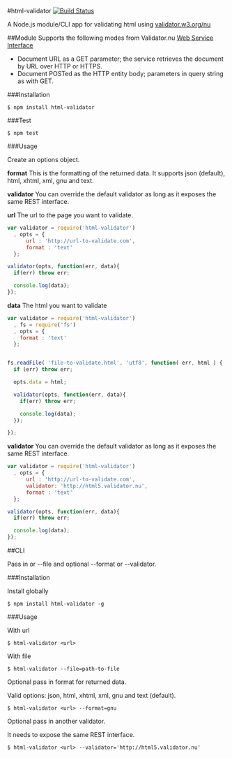 #html-validator [![Build Status](https://travis-ci.org/zrrrzzt/html-validator.svg?branch=master)](https://travis-ci.org/zrrrzzt/html-validator)

A Node.js module/CLI app for validating html using [validator.w3.org/nu](http://validator.w3.org/nu/)

##Module
Supports the following modes from Validator.nu [Web Service Interface](http://wiki.whatwg.org/wiki/Validator.nu_Web_Service_Interface)
- Document URL as a GET parameter; the service retrieves the document by URL over HTTP or HTTPS.
- Document POSTed as the HTTP entity body; parameters in query string as with GET.

###Installation

```
$ npm install html-validator
```

###Test

```
$ npm test
```

###Usage

Create an options object.

**format** This is the formatting of the returned data. It supports json (default), html, xhtml, xml, gnu and text.

**validator** You can override the default validator as long as it exposes the same REST interface.

**url** The url to the page you want to validate.

```javascript
var validator = require('html-validator')
  , opts = {
      url : 'http://url-to-validate.com',
      format : 'text'
  };

validator(opts, function(err, data){
  if(err) throw err;

  console.log(data);
});

```

**data** The html you want to validate

```javascript
var validator = require('html-validator')
  , fs = require('fs')
  , opts = {
    format : 'text'
  };


fs.readFile( 'file-to-validate.html', 'utf8', function( err, html ) {
  if (err) throw err;

  opts.data = html;

  validator(opts, function(err, data){
    if(err) throw err;

    console.log(data);
  });

});
```

**validator** You can override the default validator as long as it exposes the same REST interface.

```javascript
var validator = require('html-validator')
  , opts = {
      url : 'http://url-to-validate.com',
      validator: 'http://html5.validator.nu',
      format : 'text'
  };

validator(opts, function(err, data){
  if(err) throw err;

  console.log(data);
});

```


##CLI

Pass in <url> or --file and optional --format or --validator.

###Installation

Install globally

```
$ npm install html-validator -g
```

###Usage

With url

```
$ html-validator <url>
```

With file

```
$ html-validator --file=path-to-file
```

Optional pass in format for returned data.

Valid options: json, html, xhtml, xml, gnu and text (default).

```
$ html-validator <url> --format=gnu
```

Optional pass in another validator.

It needs to expose the same REST interface.

```
$ html-validator <url> --validator='http://html5.validator.nu'
```